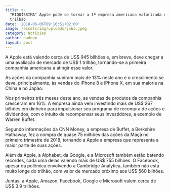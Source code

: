 ```yaml
---
title: >-
  "RIQUÍSSIMA" Apple pode se tornar a 1ª empresa americana valorizada em US$ 1
  trilhão
date: '2018-06-06T09:16:51+02:00'
image: /assets/img/uploads/jobs.jpeg
category: Noticias
author: nadeem
layout: post
---
```



A Apple está valendo cerca de US$ 945 bilhões e, em breve, deve chegar a uma avaliação de mercado de US$ 1 trilhão, tornando-se a primeira companhia americana a atingir esse valor.

As ações da companhia subiram mais de 13% neste ano e o crescimento se deve, principalmente, às vendas do iPhone 8 e iPhone X, em sua maioria na China e no Japão.

Nos primeiros três meses deste ano, as vendas de produtos da companhia cresceram em 16%. A empresa ainda vem investindo mais de US$ 267 bilhões em dinheiro para impulsionar seu programa de recompra de ações e dividendos, com o intuito de recompensar seus investidores, a exemplo de Warren Buffet.

Segundo informações da CNN Money, a empresa de Buffet, a Berkshire Hathaway, fez a compra de quase 75 milhões das ações da Maçã no primeiro trimestre de 2018, tornando a Apple a empresa que representa a maior parte de suas ações.

Além da Apple, a Alphabet, da Google, e a Microsoft também estão batendo recordes, cada uma delas valendo mais de US$ 755 bilhões. O Facebook, apesar da polêmica envolvendo a Cambridge Analytica, também não está muito longe do trilhão, com valor de mercado próximo aos US$ 560 bilhões.



Juntas, a Apple, Amazon, Facebook, Google e Microsoft valem cerca de US$ 3.9 trilhões.
